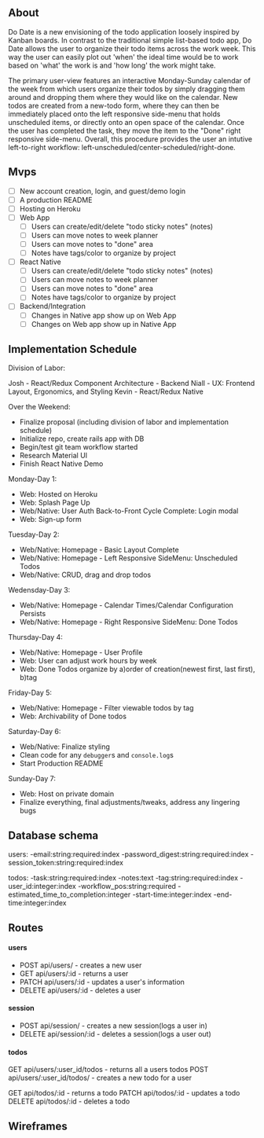## About

Do Date is a new envisioning of the todo application loosely inspired by Kanban boards. In contrast to the traditional simple list-based todo app, Do Date allows the user to organize their todo items across the work week. This way the user can easily plot out 'when' the ideal time would be to work based on 'what' the work is and 'how long' the work might take. 

The primary user-view features an interactive Monday-Sunday calendar of the week from which users organize their todos by simply dragging them around and dropping them where they would like on the calendar. New todos are created from a new-todo form, where they can then be immediately placed onto the left responsive side-menu that holds unscheduled items, or directly onto an open space of the calendar. Once the user has completed the task, they move the item to the "Done" right responsive side-menu. Overall, this procedure provides the user an intutive left-to-right workflow: left-unscheduled/center-scheduled/right-done. 

## Mvps

- [ ] New account creation, login, and guest/demo login
- [ ] A production README
- [ ] Hosting on Heroku
- [ ] Web App
  - [ ] Users can create/edit/delete "todo sticky notes" (notes)
  - [ ] Users can move notes to week planner
  - [ ] Users can move notes to "done" area
  - [ ] Notes have tags/color to organize by project
- [ ] React Native
  - [ ] Users can create/edit/delete "todo sticky notes" (notes)
  - [ ] Users can move notes to week planner
  - [ ] Users can move notes to "done" area
  - [ ] Notes have tags/color to organize by project
- [ ] Backend/Integration
  - [ ] Changes in Native app show up on Web App
  - [ ] Changes on Web app show up in Native App

## Implementation Schedule

Division of Labor:

Josh - React/Redux Component Architecture - Backend
Niall - UX: Frontend Layout, Ergonomics, and Styling
Kevin - React/Redux Native

Over the Weekend:

- Finalize proposal (including division of labor and implementation schedule)
- Initialize repo, create rails app with DB 
- Begin/test git team workflow started
- Research Material UI
- Finish React Native Demo

Monday-Day 1:

- Web: Hosted on Heroku
- Web: Splash Page Up
- Web/Native: User Auth Back-to-Front Cycle Complete: Login modal
- Web: Sign-up form

Tuesday-Day 2:

- Web/Native: Homepage - Basic Layout Complete
- Web/Native: Homepage - Left Responsive SideMenu: Unscheduled Todos
- Web/Native: CRUD, drag and drop todos

Wedensday-Day 3:

- Web/Native: Homepage - Calendar Times/Calendar Configuration Persists
- Web/Native: Homepage - Right Responsive SideMenu: Done Todos

Thursday-Day 4:

- Web/Native: Homepage - User Profile
- Web: User can adjust work hours by week
- Web: Done Todos organize by a)order of creation(newest first, last first), b)tag

Friday-Day 5:

- Web/Native: Homepage - Filter viewable todos by tag
- Web: Archivability of Done todos

Saturday-Day 6:

- Web/Native: Finalize styling
- Clean code for any `debugger`s and `console.log`s 
- Start Production README

Sunday-Day 7:

- Web: Host on private domain
- Finalize everything, final adjustments/tweaks, address any lingering bugs


## Database schema

users: 
-email:string:required:index
-password_digest:string:required:index
-session_token:string:required:index

todos: 
-task:string:required:index
-notes:text
-tag:string:required:index
-user_id:integer:index
-workflow_pos:string:required
-estimated_time_to_completion:integer
-start-time:integer:index
-end-time:integer:index


## Routes

#### users

- POST api/users/ - creates a new user
- GET api/users/:id - returns a user
- PATCH api/users/:id - updates a user's information
- DELETE api/users/:id - deletes a user

#### session

- POST api/session/ - creates a new session(logs a user in)
- DELETE api/session/:id - deletes a session(logs a user out)

#### todos

GET api/users/:user_id/todos - returns all a users todos
POST api/users/:user_id/todos/ - creates a new todo for a user

GET api/todos/:id - returns a todo
PATCH api/todos/:id - updates a todo
DELETE api/todos/:id - deletes a todo


## Wireframes




